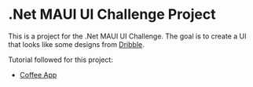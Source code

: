 # .Net MAUI UI Challenge Project
This is a project for the .Net MAUI UI Challenge. The goal is to create a UI that looks 
like some designs from [Dribble](https://dribbble.com/).

Tutorial followed for this project: 
- [Coffee App](https://www.youtube.com/watch?v=soz4o0zKars&ab_channel=DevsSchool)